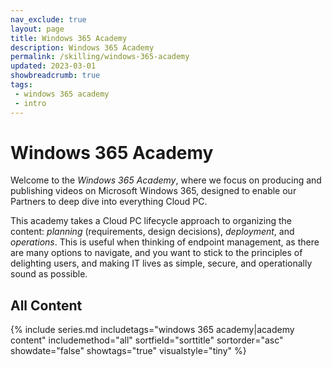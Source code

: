 ```yaml
---
nav_exclude: true
layout: page
title: Windows 365 Academy
description: Windows 365 Academy
permalink: /skilling/windows-365-academy
updated: 2023-03-01
showbreadcrumb: true
tags: 
 - windows 365 academy
 - intro
---
```


# Windows 365 Academy

Welcome to the _Windows 365 Academy_, where we focus on producing and publishing videos on Microsoft Windows 365, designed to enable our Partners to deep dive into everything Cloud PC. 

This academy takes a Cloud PC lifecycle approach to organizing the content: _planning_ (requirements, design decisions), _deployment_, and _operations_. This is useful when thinking of endpoint management, as there are many options to navigate, and you want to stick to the principles of delighting users, and making IT lives as simple, secure, and operationally sound as possible.

## All Content

{% include series.md 
    includetags="windows 365 academy|academy content" 
    includemethod="all" 
    sortfield="sorttitle" sortorder="asc" showdate="false" showtags="true" 
    visualstyle="tiny"
%}



